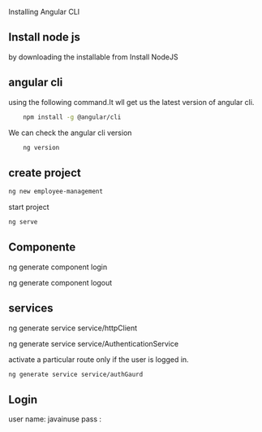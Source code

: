 

Installing Angular CLI
## Install node js 
by downloading the installable from Install NodeJS

## angular cli 
using the following command.It wll get us the latest version of angular cli.

```bash
	npm install -g @angular/cli
```	


We can check the angular cli version 
```bash
	ng version
```
## create project 

```bash
ng new employee-management
```

start project 
```bash
ng serve
```

## Componente
ng generate component login

ng generate component logout

## services

ng generate service service/httpClient

ng generate service service/AuthenticationService

activate a particular route only if the user is logged in.
```bash
ng generate service service/authGaurd
 ```
## Login 
user name:  javainuse 
pass 	 :   